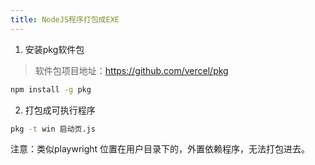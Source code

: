 ```yaml
---
title: NodeJS程序打包成EXE
---
```


1. 安装pkg软件包

> 软件包项目地址：<https://github.com/vercel/pkg>


```sh
npm install -g pkg
```

2. 打包成可执行程序

```sh
pkg -t win 启动页.js
```

注意：类似playwright 位置在用户目录下的，外置依赖程序，无法打包进去。